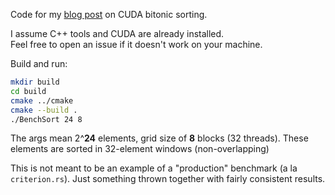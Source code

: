 Code for my [blog post](https://winwang.blog/posts/bitonic-sort) on CUDA bitonic sorting.

I assume C++ tools and CUDA are already installed.  
Feel free to open an issue if it doesn't work on your machine.

Build and run:

```sh
mkdir build
cd build
cmake ../cmake
cmake --build .
./BenchSort 24 8
```

The args mean 2^**24** elements, grid size of **8** blocks (32 threads). 
These elements are sorted in 32-element windows (non-overlapping)

This is not meant to be an example of a "production" benchmark (a la `criterion.rs`). 
Just something thrown together with fairly consistent results.
